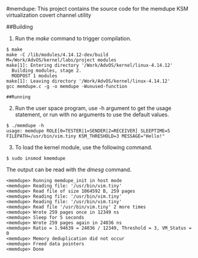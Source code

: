 #memdupe: This project contains the source code for the memdupe KSM virtualization covert channel utility

##Building
1. Run the _make_ command to trigger compilation.

```
$ make
make -C /lib/modules/4.14.12-dev/build M=/Work/AdvOS/kernel/labs/project modules
make[1]: Entering directory '/Work/AdvOS/kernel/linux-4.14.12'
  Building modules, stage 2.
  MODPOST 1 modules
make[1]: Leaving directory '/Work/AdvOS/kernel/linux-4.14.12'
gcc memdupe.c -g -o memdupe -Wunused-function

##Running

```
2. Run the user space program, use -h argument to get the usage statement, or run with no arguments to use the default values.

```
$ ./memdupe -h
usage: memdupe ROLE[0=TESTER|1=SENDER|2=RECEIVER] SLEEPTIME=5 FILEPATH=/usr/bin/vim.tiny KSM_THRESHOLD=3 MESSAGE="Hello!"
```

3. To load the kernel module, use the following command.

```
$ sudo insmod kmemdupe
```

The output can be read with the _dmesg_ command.

```
<memdupe> Running memdupe_init in host mode
<memdupe> Reading file: '/usr/bin/vim.tiny'
<memdupe> Read file of size 1064592 B, 259 pages
<memdupe> Reading file: '/usr/bin/vim.tiny'
<memdupe> Reading file: '/usr/bin/vim.tiny'
<memdupe> Read file '/usr/bin/vim.tiny' 2 more times
<memdupe> Wrote 259 pages once in 12349 ns
<memdupe> Sleep for 5 seconds
<memdupe> Wrote 259 pages again in 24036 ns
<memdupe> Ratio = 1.94639 = 24036 / 12349, Threshold = 3, VM_Status = 0
<memdupe> Memory deduplication did not occur
<memdupe> Freed data pointers
<memdupe> Done
```
